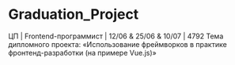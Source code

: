 # Graduation_Project

ЦП | Frontend-программист | 12/06 & 25/06 & 10/07 | 4792
Тема дипломного проекта: 
«Использование фреймворков в практике фронтенд-разработки 
(на примере Vue.js)»



